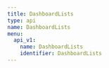 ```yaml
---
title: DashboardLists
type: api
name: DashboardLists
menu:
  api_v1:
    name: DashboardLists
    identifier: DashboardLists
---
```

